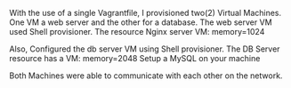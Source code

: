 With the use of a single Vagrantfile, I provisioned two(2) Virtual Machines.
One VM a web server and the other for a database.
The web server VM used Shell provisioner.
The resource Nginx server VM: memory=1024



Also, Configured the db server VM using Shell provisioner.
The DB Server resource has a VM: memory=2048
Setup a MySQL on your machine

Both Machines were able to communicate with each other on the network.
